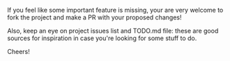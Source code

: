 If you feel like some important feature is missing,
your are very welcome to fork the project and make
a PR with your proposed changes!

Also, keep an eye on project issues list and TODO.md
file: these are good sources for inspiration in case
you're looking for some stuff to do.

Cheers!
